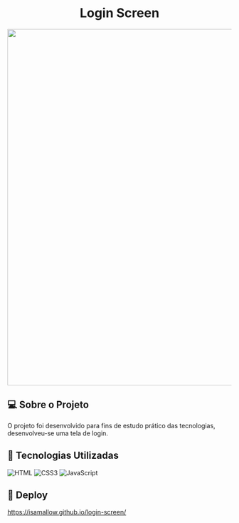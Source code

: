 <div align="center">
<h1>Login Screen</h1>
</div>

<p align="center">
<img src="https://i.imgur.com/S7blDH8.png" width="800" />
</p>

## 💻 Sobre o Projeto

O projeto foi desenvolvido para fins de estudo prático das tecnologias, desenvolveu-se uma tela de login.

## 🚀 Tecnologias Utilizadas

![HTML](https://img.shields.io/badge/HTML5-E34F26?style=for-the-badge&logo=html5&logoColor=white)
![CSS3](https://img.shields.io/badge/CSS3-1572B6?style=for-the-badge&logo=css3&logoColor=white)
![JavaScript](https://img.shields.io/badge/javascript-%23323330.svg?style=for-the-badge&logo=javascript&logoColor=%23F7DF1E)

## 🔨 Deploy 

https://isamallow.github.io/login-screen/
